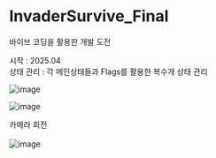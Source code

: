 # InvaderSurvive_Final
바이브 코딩을 활용한 개발 도전

시작 : 2025.04 <br/>
상태 관리 : 각 메인상태들과 Flags를 활용한 복수개 상태 관리 <br/>

![image](https://github.com/user-attachments/assets/6fca33f9-d112-422c-8f5d-912bda2770c9)


![image](https://github.com/user-attachments/assets/6fa25375-89e7-4fba-b386-521f75e6e891) 
<br>

카메라 회전<br>
<br>
![image](https://github.com/user-attachments/assets/f2fd5da8-7722-4f25-9d99-9fbff3e83d53)
